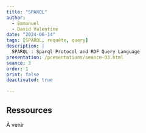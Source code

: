 ```yaml
---
title: "SPARQL"
author:
  - Emmanuel
  - David Valentine
date: "2024-06-14"
tags: [SPARQL, requête, query]
description: |
  SPARQL : Sparql Protocol and RDF Query Language
presentation: /presentations/seance-03.html
seance: 3
order: 1
print: false
deactivated: true

---
```

## Ressources

À venir